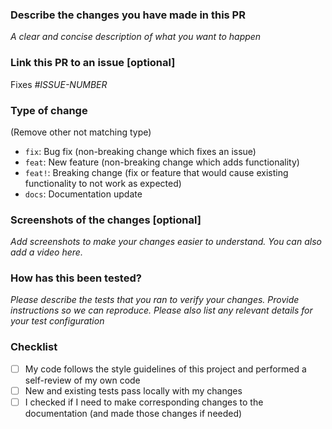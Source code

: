 ### Describe the changes you have made in this PR

_A clear and concise description of what you want to happen_

### Link this PR to an issue [optional]

Fixes _#ISSUE-NUMBER_

### Type of change

(Remove other not matching type)

- `fix`: Bug fix (non-breaking change which fixes an issue)
- `feat`: New feature (non-breaking change which adds functionality)
- `feat!`: Breaking change (fix or feature that would cause existing functionality to not work as expected)
- `docs`: Documentation update

### Screenshots of the changes [optional]

_Add screenshots to make your changes easier to understand. You can also add a video here._

### How has this been tested?

_Please describe the tests that you ran to verify your changes. Provide instructions so we can reproduce. Please also list any relevant details for your test configuration_

### Checklist

- [ ] My code follows the style guidelines of this project and performed a self-review of my own code
- [ ] New and existing tests pass locally with my changes
- [ ] I checked if I need to make corresponding changes to the documentation (and made those changes if needed)
